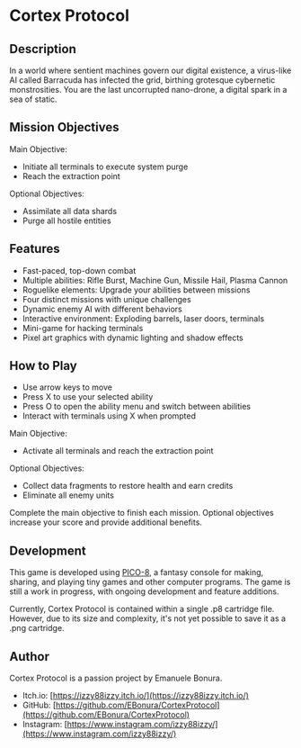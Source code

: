 # Cortex Protocol

## Description

In a world where sentient machines govern our digital existence, a virus-like AI called Barracuda has infected the grid, birthing grotesque cybernetic monstrosities. You are the last uncorrupted nano-drone, a digital spark in a sea of static.

## Mission Objectives

Main Objective:
- Initiate all terminals to execute system purge
- Reach the extraction point

Optional Objectives:
- Assimilate all data shards
- Purge all hostile entities

## Features

- Fast-paced, top-down combat
- Multiple abilities: Rifle Burst, Machine Gun, Missile Hail, Plasma Cannon
- Roguelike elements: Upgrade your abilities between missions
- Four distinct missions with unique challenges
- Dynamic enemy AI with different behaviors
- Interactive environment: Exploding barrels, laser doors, terminals
- Mini-game for hacking terminals
- Pixel art graphics with dynamic lighting and shadow effects

## How to Play

- Use arrow keys to move
- Press X to use your selected ability
- Press O to open the ability menu and switch between abilities
- Interact with terminals using X when prompted

Main Objective:
- Activate all terminals and reach the extraction point

Optional Objectives:
- Collect data fragments to restore health and earn credits
- Eliminate all enemy units

Complete the main objective to finish each mission. Optional objectives increase your score and provide additional benefits.

## Development

This game is developed using [PICO-8](https://www.lexaloffle.com/pico-8.php), a fantasy console for making, sharing, and playing tiny games and other computer programs. The game is still a work in progress, with ongoing development and feature additions.

Currently, Cortex Protocol is contained within a single .p8 cartridge file. However, due to its size and complexity, it's not yet possible to save it as a .png cartridge.

## Author

Cortex Protocol is a passion project by Emanuele Bonura.

- Itch.io: [https://izzy88izzy.itch.io/](https://izzy88izzy.itch.io/)
- GitHub: [https://github.com/EBonura/CortexProtocol](https://github.com/EBonura/CortexProtocol)
- Instagram: [https://www.instagram.com/izzy88izzy/](https://www.instagram.com/izzy88izzy/)